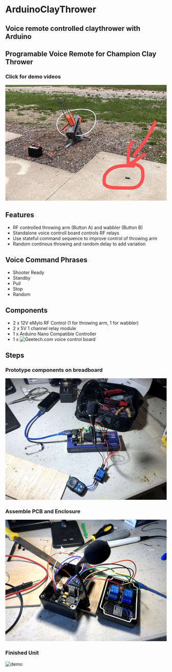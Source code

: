 # ArduinoClayThrower
## Voice remote controlled claythrower with Arduino

## Programable Voice Remote for Champion Clay Thrower
### Click for demo videos
[![click](https://github.com/yanqiangyu/ArduinoClayThrower/blob/main/animation.gif?raw=true)](https://youtu.be/K57nfWaYino)

## Features
 - RF controlled throwing arm (Button A) and wabbler (Button B)
 - Standalone voice controll board controls RF relays
 - Use stateful command sequence to improve control of throwing arm
 - Random continous throwing and random delay to add variation

## Voice Command Phrases
 - Shooter Ready
 - Standby
 - Pull
 - Stop
 - Random

## Components
 - 2 x 12V eMylo RF Control (1 for throwing arm, 1 for wabbler)
 - 2 x 5V 1 channel relay module
 - 1 x Arduino Nano Compatible Controller
 - 1 x ![Geetech.com](http://www.geeetech.com) voice control board 

## Steps

### Prototype components on breadboard
![demo](https://github.com/yanqiangyu/ArduinoClayThrower/blob/main/breadboard.jpg?raw=true)

### Assemble PCB and Enclosure
![demo](https://github.com/yanqiangyu/ArduinoClayThrower/blob/main/packaging.jpg?raw=true)

### Finished Unit
![demo](https://github.com/yanqiangyu/ArduinoClayThrower/blob/main/unit.png?raw=true)
